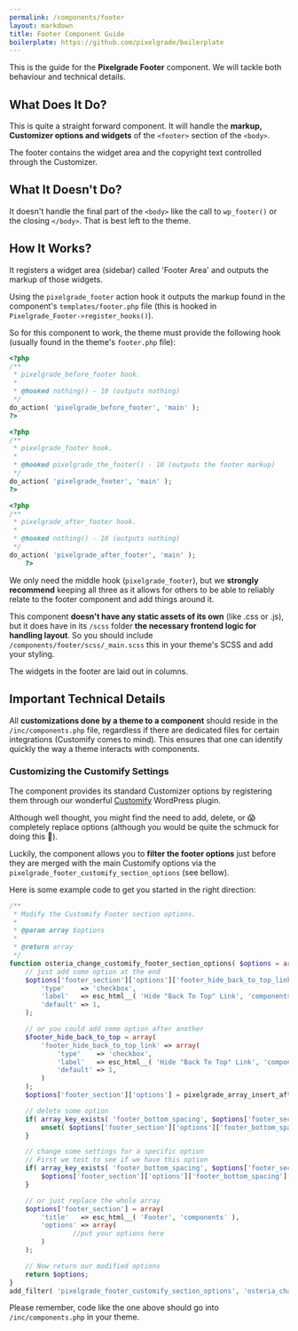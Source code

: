 ```yaml
---
permalink: /components/footer
layout: markdown
title: Footer Component Guide
boilerplate: https://github.com/pixelgrade/boilerplate
---
```

This is the guide for the **Pixelgrade Footer** component. We will tackle both behaviour and technical details.

## What Does It Do?

This is quite a straight forward component. It will handle the **markup, Customizer options and widgets** of the `<footer>` section of the `<body>`.

The footer contains the widget area and the copyright text controlled through the Customizer.

## What It Doesn't Do?

It doesn't handle the final part of the `<body>` like the call to `wp_footer()` or the closing `</body>`. That is best left to the theme.


## How It Works?

It registers a widget area (sidebar) called 'Footer Area' and outputs the markup of those widgets.

Using the `pixelgrade_footer` action hook it outputs the markup found in the component's `templates/footer.php` file (this is hooked in `Pixelgrade_Footer->register_hooks()`).

So for this component to work, the theme must provide the following hook (usually found in the theme's `footer.php` file):

```php
<?php
/**
 * pixelgrade_before_footer hook.
 *
 * @hooked nothing() - 10 (outputs nothing)
 */
do_action( 'pixelgrade_before_footer', 'main' );
?>

<?php
/**
 * pixelgrade_footer hook.
 *
 * @hooked pixelgrade_the_footer() - 10 (outputs the footer markup)
 */
do_action( 'pixelgrade_footer', 'main' );
?>

<?php
/**
 * pixelgrade_after_footer hook.
 *
 * @hooked nothing() - 10 (outputs nothing)
 */
do_action( 'pixelgrade_after_footer', 'main' );
    ?>
```

We only need the middle hook (`pixelgrade_footer`), but we **strongly recommend** keeping all three as it allows for others to be able to reliably relate to the footer component and add things around it.

This component **doesn't have any static assets of its own** (like .css or .js), but it does have in its `/scss` folder **the necessary frontend logic for handling layout**. So you should include `/components/footer/scss/_main.scss` this in your theme's SCSS and add your styling.

The widgets in the footer are laid out in columns.

## Important Technical Details

All **customizations done by a theme to a component** should reside in the `/inc/components.php` file, regardless if there are dedicated files for certain integrations (Customify comes to mind). This ensures that one can identify quickly the way a theme interacts with components.

### Customizing the Customify Settings

The component provides its standard Customizer options by registering them through our wonderful [Customify](https://wordpress.org/plugins/customify/) WordPress plugin. 

Although well thought, you might find the need to add, delete, or 😱  completely replace options (although you would be quite the schmuck for doing this 💩). 

Luckily, the component allows you to **filter the footer options** just before they are merged with the main Customify options via the `pixelgrade_footer_customify_section_options` (see bellow).

Here is some example code to get you started in the right direction:

```php
/**
 * Modify the Customify Footer section options.
 *
 * @param array $options
 *
 * @return array
 */
function osteria_change_customify_footer_section_options( $options = array() ){
    // just add some option at the end
    $options['footer_section']['options']['footer_hide_back_to_top_link'] = array(
        'type'    => 'checkbox',
        'label'   => esc_html__( 'Hide "Back To Top" Link', 'components' ),
        'default' => 1,
    );

    // or you could add some option after another
    $footer_hide_back_to_top = array(
        'footer_hide_back_to_top_link' => array(
            'type'    => 'checkbox',
            'label'   => esc_html__( 'Hide "Back To Top" Link', 'components' ),
            'default' => 1,
        )
    );
    $options['footer_section']['options'] = pixelgrade_array_insert_after( $options['footer_section']['options'], 'footer_bottom_spacing', $footer_hide_back_to_top );

    // delete some option
    if( array_key_exists( 'footer_bottom_spacing', $options['footer_section']['options'] ) ) {
        unset( $options['footer_section']['options']['footer_bottom_spacing'] );
    }

    // change some settings for a specific option
    // First we test to see if we have this option
    if( array_key_exists( 'footer_bottom_spacing', $options['footer_section']['options'] ) ) {
        $options['footer_section']['options']['footer_bottom_spacing']['default'] = 10;
    }

    // or just replace the whole array
    $options['footer_section'] = array(
        'title'   => esc_html__( 'Footer', 'components' ),
        'options' => array(
                //put your options here
        )
    );

    // Now return our modified options
    return $options;
}
add_filter( 'pixelgrade_footer_customify_section_options', 'osteria_change_customify_footer_section_options');
```

Please remember, code like the one above should go into `/inc/components.php` in your theme.